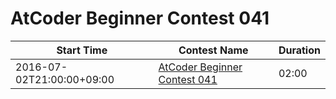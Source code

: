 # AtCoder Beginner Contest 041

| Start Time | Contest Name | Duration |
| --- | --- | --- |
| 2016-07-02T21:00:00+09:00 | [AtCoder Beginner Contest 041](https://abc041.contest.atcoder.jp/) | 02:00 |
